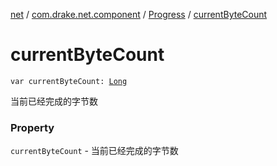[net](../../index.md) / [com.drake.net.component](../index.md) / [Progress](index.md) / [currentByteCount](./current-byte-count.md)

# currentByteCount

`var currentByteCount: `[`Long`](https://kotlinlang.org/api/latest/jvm/stdlib/kotlin/-long/index.html)

当前已经完成的字节数

### Property

`currentByteCount` - 当前已经完成的字节数